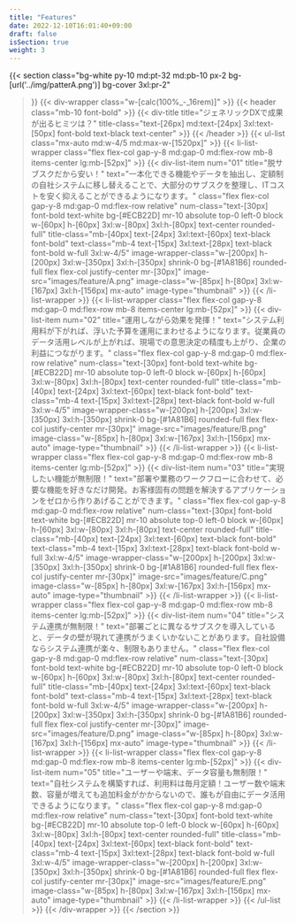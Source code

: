 ```yaml
---
title: "Features"
date: 2022-12-10T16:01:40+09:00
draft: false
isSection: true
weight: 3
---
```


{{< section
    class="bg-white py-10 md:pt-32 md:pb-10 px-2 bg-[url('../img/patterA.png')] bg-cover 3xl:pr-2"
>}}
    {{< div-wrapper
        class="w-[calc(100%_-_16rem)]"
    >}}
        {{< header
            class="mb-10 font-bold"
        >}}
            {{< div-title
                title="ジェネリックDXで成果が出るヒミツは？"
                title-class="text-[26px] md:text-[24px] 3xl:text-[50px] font-bold text-black text-center"
            >}}
        {{< /header >}}
        {{< ul-list
            class="mx-auto md:w-4/5 md:max-w-[1520px]"
        >}}
            {{< li-list-wrapper
                class="flex flex-col gap-y-8 md:gap-0 md:flex-row mb-8 items-center lg:mb-[52px]"
            >}}
                {{< div-list-item
                    num="01"
                    title="脱サブスクだから安い！"
                    text="一本化できる機能やデータを抽出し、定額制の自社システムに移し替えることで、大部分のサブスクを整理し、ITコストを安く抑えることができるようになります。"
                    class="flex flex-col gap-y-8 md:gap-0 md:flex-row relative"
                    num-class="text-[30px] font-bold text-white bg-[#ECB22D] mr-10 absolute top-0 left-0 block w-[60px] h-[60px] 3xl:w-[80px] 3xl:h-[80px] text-center rounded-full"
                    title-class="mb-[40px] text-[24px] 3xl:text-[60px] text-black font-bold"
                    text-class="mb-4 text-[15px] 3xl:text-[28px] text-black font-bold w-full 3xl:w-4/5"
                    image-wrapper-class="w-[200px] h-[200px] 3xl:w-[350px] 3xl:h-[350px] shrink-0 bg-[#1A81B6] rounded-full flex flex-col justify-center mr-[30px]"
                    image-src="images/feature/A.png"
                    image-class="w-[85px] h-[80px] 3xl:w-[167px] 3xl:h-[156px] mx-auto"
                    image-type="thumbnail"
                >}}
            {{< /li-list-wrapper >}}
            {{< li-list-wrapper
                class="flex flex-col gap-y-8 md:gap-0 md:flex-row mb-8 items-center lg:mb-[52px]"
            >}}
                {{< div-list-item
                    num="02"
                    title="運用しながら効果を発揮！"
                    text="システム利用料が下がれば、浮いた予算を運用にまわせるようになります。従業員のデータ活用レベルが上がれば、現場での意思決定の精度も上がり、企業の利益につながります。"
                    class="flex flex-col gap-y-8 md:gap-0 md:flex-row relative"
                    num-class="text-[30px] font-bold text-white bg-[#ECB22D] mr-10 absolute top-0 left-0 block w-[60px] h-[60px] 3xl:w-[80px] 3xl:h-[80px] text-center rounded-full"
                    title-class="mb-[40px] text-[24px] 3xl:text-[60px] text-black font-bold"
                    text-class="mb-4 text-[15px] 3xl:text-[28px] text-black font-bold w-full 3xl:w-4/5"
                    image-wrapper-class="w-[200px] h-[200px] 3xl:w-[350px] 3xl:h-[350px] shrink-0 bg-[#1A81B6] rounded-full flex flex-col justify-center mr-[30px]"
                    image-src="images/feature/B.png"
                    image-class="w-[85px] h-[80px] 3xl:w-[167px] 3xl:h-[156px] mx-auto"
                    image-type="thumbnail"
                >}}
            {{< /li-list-wrapper >}}
            {{< li-list-wrapper
                class="flex flex-col gap-y-8 md:gap-0 md:flex-row mb-8 items-center lg:mb-[52px]"
            >}}
                {{< div-list-item
                    num="03"
                    title="実現したい機能が無制限！"
                    text="部署や業務のワークフローに合わせて、必要な機能を好きなだけ開発。お客様固有の問題を解決するアプリケーションをゼロから作りあげることができます。"
                    class="flex flex-col gap-y-8 md:gap-0 md:flex-row relative"
                    num-class="text-[30px] font-bold text-white bg-[#ECB22D] mr-10 absolute top-0 left-0 block w-[60px] h-[60px] 3xl:w-[80px] 3xl:h-[80px] text-center rounded-full"
                    title-class="mb-[40px] text-[24px] 3xl:text-[60px] text-black font-bold"
                    text-class="mb-4 text-[15px] 3xl:text-[28px] text-black font-bold w-full 3xl:w-4/5"
                    image-wrapper-class="w-[200px] h-[200px] 3xl:w-[350px] 3xl:h-[350px] shrink-0 bg-[#1A81B6] rounded-full flex flex-col justify-center mr-[30px]"
                    image-src="images/feature/C.png"
                    image-class="w-[85px] h-[80px] 3xl:w-[167px] 3xl:h-[156px] mx-auto"
                    image-type="thumbnail"
                >}}
            {{< /li-list-wrapper >}}
            {{< li-list-wrapper
                class="flex flex-col gap-y-8 md:gap-0 md:flex-row mb-8 items-center lg:mb-[52px]"
            >}}
                {{< div-list-item
                    num="04"
                    title="システム連携が無制限！"
                    text="部署ごとに異なるサブスクを導入していると、データの壁が現れて連携がうまくいかないことがあります。自社設備ならシステム連携が楽々、制限もありません。"
                    class="flex flex-col gap-y-8 md:gap-0 md:flex-row relative"
                    num-class="text-[30px] font-bold text-white bg-[#ECB22D] mr-10 absolute top-0 left-0 block w-[60px] h-[60px] 3xl:w-[80px] 3xl:h-[80px] text-center rounded-full"
                    title-class="mb-[40px] text-[24px] 3xl:text-[60px] text-black font-bold"
                    text-class="mb-4 text-[15px] 3xl:text-[28px] text-black font-bold w-full 3xl:w-4/5"
                    image-wrapper-class="w-[200px] h-[200px] 3xl:w-[350px] 3xl:h-[350px] shrink-0 bg-[#1A81B6] rounded-full flex flex-col justify-center mr-[30px]"
                    image-src="images/feature/D.png"
                    image-class="w-[85px] h-[80px] 3xl:w-[167px] 3xl:h-[156px] mx-auto"
                    image-type="thumbnail"
                >}}
            {{< /li-list-wrapper >}}
            {{< li-list-wrapper
                class="flex flex-col gap-y-8 md:gap-0 md:flex-row mb-8 items-center lg:mb-[52px]"
            >}}
            {{< div-list-item
                num="05"
                title="ユーザーや端末、データ容量も無制限！"
                text="自社システムを構築すれば、利用料は毎月定額！ユーザー数や端末数、容量が増えても追加料金がかからないので、誰もが自由にデータ活用できるようになります。"
                class="flex flex-col gap-y-8 md:gap-0 md:flex-row relative"
                num-class="text-[30px] font-bold text-white bg-[#ECB22D] mr-10 absolute top-0 left-0 block w-[60px] h-[60px] 3xl:w-[80px] 3xl:h-[80px] text-center rounded-full"
                title-class="mb-[40px] text-[24px] 3xl:text-[60px] text-black font-bold"
                text-class="mb-4 text-[15px] 3xl:text-[28px] text-black font-bold w-full 3xl:w-4/5"
                image-wrapper-class="w-[200px] h-[200px] 3xl:w-[350px] 3xl:h-[350px] shrink-0 bg-[#1A81B6] rounded-full flex flex-col justify-center mr-[30px]"
                image-src="images/feature/E.png"
                image-class="w-[85px] h-[80px] 3xl:w-[167px] 3xl:h-[156px] mx-auto"
                image-type="thumbnail"
            >}}
            {{< /li-list-wrapper >}}
        {{< /ul-list >}}
    {{< /div-wrapper >}}
{{< /section >}}
